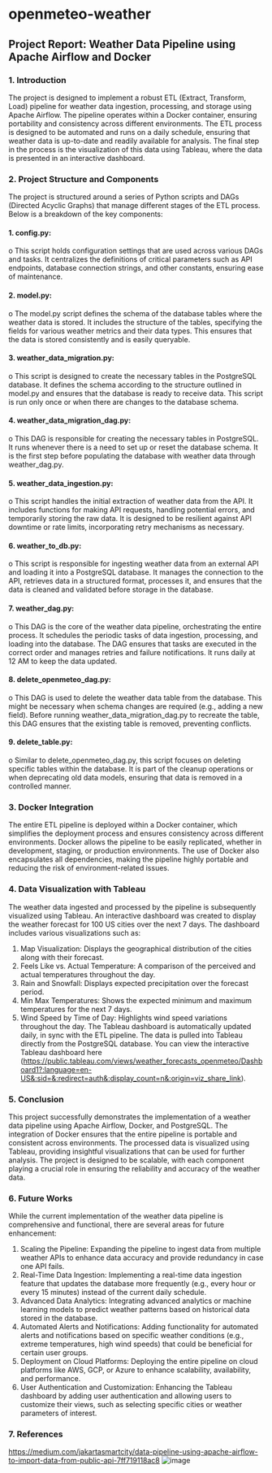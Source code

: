 # openmeteo-weather

## Project Report: Weather Data Pipeline using Apache Airflow and Docker

### 1. Introduction
The project is designed to implement a robust ETL (Extract, Transform, Load) pipeline for weather data ingestion, processing, and storage using Apache Airflow. The pipeline operates within a Docker container, ensuring portability and consistency across different environments. The ETL process is designed to be automated and runs on a daily schedule, ensuring that weather data is up-to-date and readily available for analysis. The final step in the process is the visualization of this data using Tableau, where the data is presented in an interactive dashboard.
### 2. Project Structure and Components
The project is structured around a series of Python scripts and DAGs (Directed Acyclic Graphs) that manage different stages of the ETL process. Below is a breakdown of the key components:
#### 1.	config.py:
o	This script holds configuration settings that are used across various DAGs and tasks. It centralizes the definitions of critical parameters such as API endpoints, database connection strings, and other constants, ensuring ease of maintenance.
#### 2.	model.py:
o	The model.py script defines the schema of the database tables where the weather data is stored. It includes the structure of the tables, specifying the fields for various weather metrics and their data types. This ensures that the data is stored consistently and is easily queryable.
#### 3.	weather_data_migration.py:
o	This script is designed to create the necessary tables in the PostgreSQL database. It defines the schema according to the structure outlined in model.py and ensures that the database is ready to receive data. This script is run only once or when there are changes to the database schema.
#### 4.	weather_data_migration_dag.py:
o	This DAG is responsible for creating the necessary tables in PostgreSQL. It runs whenever there is a need to set up or reset the database schema. It is the first step before populating the database with weather data through weather_dag.py.
#### 5.	weather_data_ingestion.py:
o	This script handles the initial extraction of weather data from the API. It includes functions for making API requests, handling potential errors, and temporarily storing the raw data. It is designed to be resilient against API downtime or rate limits, incorporating retry mechanisms as necessary.
#### 6.	weather_to_db.py:
o	This script is responsible for ingesting weather data from an external API and loading it into a PostgreSQL database. It manages the connection to the API, retrieves data in a structured format, processes it, and ensures that the data is cleaned and validated before storage in the database.
#### 7.	weather_dag.py:
o	This DAG is the core of the weather data pipeline, orchestrating the entire process. It schedules the periodic tasks of data ingestion, processing, and loading into the database. The DAG ensures that tasks are executed in the correct order and manages retries and failure notifications. It runs daily at 12 AM to keep the data updated.
#### 8.	delete_openmeteo_dag.py:
o	This DAG is used to delete the weather data table from the database. This might be necessary when schema changes are required (e.g., adding a new field). Before running weather_data_migration_dag.py to recreate the table, this DAG ensures that the existing table is removed, preventing conflicts.
#### 9.	delete_table.py:
o	Similar to delete_openmeteo_dag.py, this script focuses on deleting specific tables within the database. It is part of the cleanup operations or when deprecating old data models, ensuring that data is removed in a controlled manner.
### 3. Docker Integration
The entire ETL pipeline is deployed within a Docker container, which simplifies the deployment process and ensures consistency across different environments. Docker allows the pipeline to be easily replicated, whether in development, staging, or production environments. The use of Docker also encapsulates all dependencies, making the pipeline highly portable and reducing the risk of environment-related issues.
### 4. Data Visualization with Tableau
The weather data ingested and processed by the pipeline is subsequently visualized using Tableau. An interactive dashboard was created to display the weather forecast for 100 US cities over the next 7 days. The dashboard includes various visualizations such as:
1.	Map Visualization: Displays the geographical distribution of the cities along with their forecast.
2.	Feels Like vs. Actual Temperature: A comparison of the perceived and actual temperatures throughout the day.
3.	Rain and Snowfall: Displays expected precipitation over the forecast period.
4.	Min Max Temperatures: Shows the expected minimum and maximum temperatures for the next 7 days.
5.	Wind Speed by Time of Day: Highlights wind speed variations throughout the day.
The Tableau dashboard is automatically updated daily, in sync with the ETL pipeline. The data is pulled into Tableau directly from the PostgreSQL database.
You can view the interactive Tableau dashboard here (https://public.tableau.com/views/weather_forecasts_openmeteo/Dashboard1?:language=en-US&:sid=&:redirect=auth&:display_count=n&:origin=viz_share_link).
### 5. Conclusion
This project successfully demonstrates the implementation of a weather data pipeline using Apache Airflow, Docker, and PostgreSQL. The integration of Docker ensures that the entire pipeline is portable and consistent across environments. The processed data is visualized using Tableau, providing insightful visualizations that can be used for further analysis. The project is designed to be scalable, with each component playing a crucial role in ensuring the reliability and accuracy of the weather data.
### 6. Future Works
While the current implementation of the weather data pipeline is comprehensive and functional, there are several areas for future enhancement:
1.	Scaling the Pipeline: Expanding the pipeline to ingest data from multiple weather APIs to enhance data accuracy and provide redundancy in case one API fails.
2.	Real-Time Data Ingestion: Implementing a real-time data ingestion feature that updates the database more frequently (e.g., every hour or every 15 minutes) instead of the current daily schedule.
3.	Advanced Data Analytics: Integrating advanced analytics or machine learning models to predict weather patterns based on historical data stored in the database.
4.	Automated Alerts and Notifications: Adding functionality for automated alerts and notifications based on specific weather conditions (e.g., extreme temperatures, high wind speeds) that could be beneficial for certain user groups.
5.	Deployment on Cloud Platforms: Deploying the entire pipeline on cloud platforms like AWS, GCP, or Azure to enhance scalability, availability, and performance.
6.	User Authentication and Customization: Enhancing the Tableau dashboard by adding user authentication and allowing users to customize their views, such as selecting specific cities or weather parameters of interest.
### 7. References
https://medium.com/jakartasmartcity/data-pipeline-using-apache-airflow-to-import-data-from-public-api-7ff719118ac8
![image](https://github.com/user-attachments/assets/5818c410-f651-4014-9779-ba643c7f57b0)
